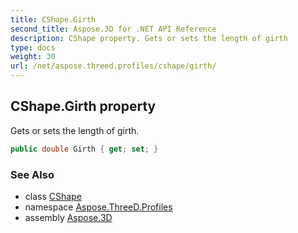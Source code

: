 ```yaml
---
title: CShape.Girth
second_title: Aspose.3D for .NET API Reference
description: CShape property. Gets or sets the length of girth
type: docs
weight: 30
url: /net/aspose.threed.profiles/cshape/girth/
---
```

## CShape.Girth property

Gets or sets the length of girth.

```csharp
public double Girth { get; set; }
```

### See Also

* class [CShape](../)
* namespace [Aspose.ThreeD.Profiles](../../cshape/)
* assembly [Aspose.3D](../../../)



